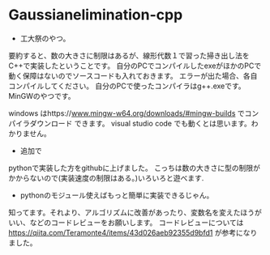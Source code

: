 # Gaussianelimination-cpp

- 工大祭のやつ。

要約すると、数の大きさに制限はあるが、線形代数１で習った掃き出し法をC++で実装したということです。
自分のPCでコンパイルしたexeがほかのPCで動く保障はないのでソースコードも入れておきます。
エラーが出た場合、各自コンパイルしてください。
自分のPCで使ったコンパイラはg++.exeです。
MinGWのやつです。

windows はhttps://www.mingw-w64.org/downloads/#mingw-builds でコンパイラダウンロード できます。
visual studio code でも動くとは思います。わかりません。

- 追加で

pythonで実装した方をgithubに上げました。
こっちは数の大きさに型の制限がかからないので(実装速度の制限はある。)いろいろと遊べます.

- pythonのモジュール使えばもっと簡単に実装できるじゃん。

知ってます。それより、アルゴリズムに改善があったり、変数名を変えたほうがいい、などのコードレビューをお願いします。
コードレビューについては
https://qiita.com/Teramonte4/items/43d026aeb92355d9bfd1
が参考になりました。

